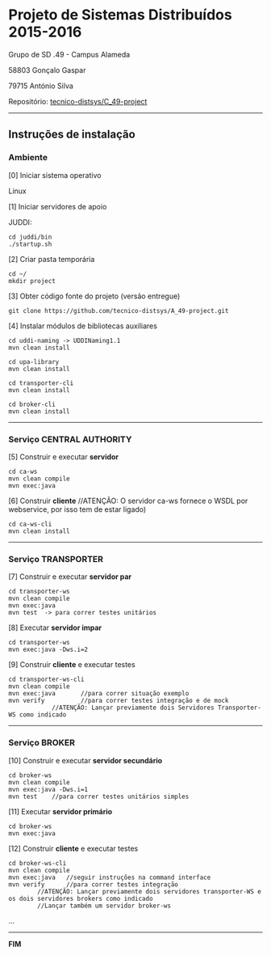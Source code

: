 # Projeto de Sistemas Distribuídos 2015-2016 #

Grupo de SD .49 - Campus Alameda

58803 Gonçalo Gaspar

79715 António Silva

Repositório:
[tecnico-distsys/C_49-project](https://github.com/tecnico-distsys/C_49-project/)

-------------------------------------------------------------------------------

## Instruções de instalação 


### Ambiente

[0] Iniciar sistema operativo

Linux


[1] Iniciar servidores de apoio

JUDDI:
```
cd juddi/bin
./startup.sh
```


[2] Criar pasta temporária

```
cd ~/
mkdir project
```


[3] Obter código fonte do projeto (versão entregue)

```
git clone https://github.com/tecnico-distsys/A_49-project.git
```


[4] Instalar módulos de bibliotecas auxiliares


```
cd uddi-naming -> UDDINaming1.1
mvn clean install
```


```
cd upa-library
mvn clean install
```

```
cd transporter-cli
mvn clean install
```

```
cd broker-cli
mvn clean install
```


-------------------------------------------------------------------------------
### Serviço CENTRAL AUTHORITY
[5] Construir e executar **servidor**
```
cd ca-ws
mvn clean compile
mvn exec:java
```

[6] Construir **cliente**  //ATENÇÃO: O servidor ca-ws fornece o WSDL por webservice, por isso tem de estar ligado)
```
cd ca-ws-cli
mvn clean install

```

-------------------------------------------------------------------------------

### Serviço TRANSPORTER

[7] Construir e executar **servidor par**

```
cd transporter-ws
mvn clean compile
mvn exec:java 
mvn test  -> para correr testes unitários
```
[8] Executar **servidor impar**

```
cd transporter-ws
mvn exec:java -Dws.i=2
```

[9] Construir **cliente** e executar testes

```
cd transporter-ws-cli
mvn clean compile
mvn exec:java       //para correr situação exemplo
mvn verify          //para correr testes integração e de mock
		    //ATENÇÃO: Lançar previamente dois Servidores Transporter-WS como indicado
```

-------------------------------------------------------------------------------

### Serviço BROKER

[10] Construir e executar **servidor secundário**

```
cd broker-ws
mvn clean compile
mvn exec:java -Dws.i=1
mvn test	//para correr testes unitários simples
```

[11] Executar **servidor primário**
```
cd broker-ws
mvn exec:java
```

[12] Construir **cliente** e executar testes

```
cd broker-ws-cli
mvn clean compile
mvn exec:java	//seguir instruções na command interface
mvn verify      //para correr testes integração
		//ATENÇÃO: Lançar previamente dois servidores transporter-WS e os dois servidores brokers como indicado
		//Lançar também um servidor broker-ws
```
...

-------------------------------------------------------------------------------
**FIM**
